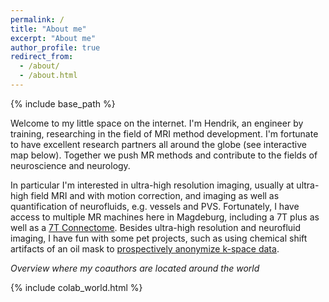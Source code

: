 ```yaml
---
permalink: /
title: "About me"
excerpt: "About me"
author_profile: true
redirect_from: 
  - /about/
  - /about.html
---
```


{% include base_path %}

Welcome to my little space on the internet. I'm Hendrik, an engineer by training, researching in the field of MRI method development. I'm fortunate to have excellent research partners all around the globe (see interactive map below). Together we push MR methods and contribute to the fields of neuroscience and neurology. 


In particular I'm interested in ultra-high resolution imaging, usually at ultra-high field MRI and with motion correction, and imaging as well as quantification of neurofluids, e.g. vessels and PVS.
Fortunately, I have access to multiple MR machines here in Magdeburg, including a 7T plus as well as a [7T Connectome](https://www.mri.ovgu.de/en/News/Projekt+7+Tesla+Connectome+MRI.html).
Besides ultra-high resolution and neurofluid imaging, I have fun with some pet projects, such as using chemical shift artifacts of an oil mask to [prospectively anonymize k-space data](https://doi.org/10.1002/mrm.28460 "link to CHARISMA MRM paper").

*Overview where my coauthors are located around the world*

{% include colab_world.html %}
